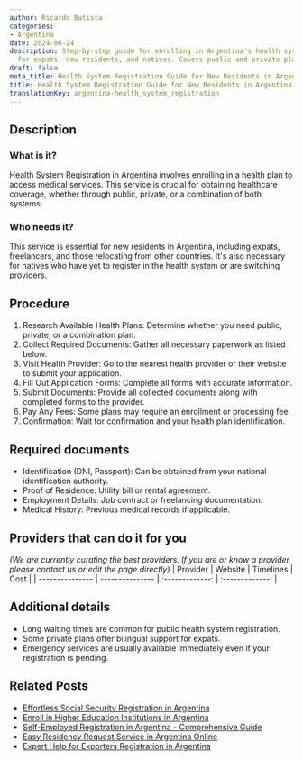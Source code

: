 ```yaml
---
author: Ricardo Batista
categories:
- Argentina
date: 2024-06-24
description: Step-by-step guide for enrolling in Argentina's health system. Essential
  for expats, new residents, and natives. Covers public and private plans.
draft: false
meta_title: Health System Registration Guide for New Residents in Argentina
title: Health System Registration Guide for New Residents in Argentina
translationKey: argentina-health_system_registration
---
```



## Description
### What is it?
Health System Registration in Argentina involves enrolling in a health plan to access medical services. This service is crucial for obtaining healthcare coverage, whether through public, private, or a combination of both systems.

### Who needs it?
This service is essential for new residents in Argentina, including expats, freelancers, and those relocating from other countries. It's also necessary for natives who have yet to register in the health system or are switching providers.

## Procedure

1. Research Available Health Plans: Determine whether you need public, private, or a combination plan.
2. Collect Required Documents: Gather all necessary paperwork as listed below.
3. Visit Health Provider: Go to the nearest health provider or their website to submit your application.
4. Fill Out Application Forms: Complete all forms with accurate information.
5. Submit Documents: Provide all collected documents along with completed forms to the provider.
6. Pay Any Fees: Some plans may require an enrollment or processing fee.
7. Confirmation: Wait for confirmation and your health plan identification.


## Required documents

- Identification (DNI, Passport): Can be obtained from your national identification authority.
- Proof of Residence: Utility bill or rental agreement.
- Employment Details: Job contract or freelancing documentation.
- Medical History: Previous medical records if applicable.


## Providers that can do it for you
_(We are currently curating the best providers. If you are or know a provider, please contact us or edit the page directly)_
| Provider        |     Website     |     Timelines    |       Cost      |
| --------------- | --------------- |  :-------------: | :-------------: |

## Additional details

- Long waiting times are common for public health system registration.
- Some private plans offer bilingual support for expats.
- Emergency services are usually available immediately even if your registration is pending.

## Related Posts

- [Effortless Social Security Registration in Argentina](https://tramitit.com/guides/argentina/social_security_registration/)
- [Enroll in Higher Education Institutions in Argentina](https://tramitit.com/guides/argentina/higher_education_enrollment/)
- [Self-Employed Registration in Argentina - Comprehensive Guide](https://tramitit.com/guides/argentina/self-employed_registration/)
- [Easy Residency Request Service in Argentina Online](https://tramitit.com/guides/argentina/residency_request/)
- [Expert Help for Exporters Registration in Argentina](https://tramitit.com/guides/argentina/exporters_registration/)